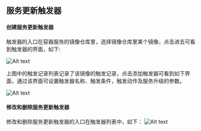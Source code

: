 ## 服务更新触发器

#### 创建服务更新触发器
触发器的入口在容器服务的镜像仓库里，选择镜像仓库里某个镜像，点击进去可看到触发器的界面，如下:

![Alt text][trigger]

上图中的触发记录列表记录了该镜像的触发记录，点击添加触发器可看到如下界面，通过该界面可设置触发器名称、触发条件，触发动作及服务升级的参数。

![Alt text][trigger_param]


#### 修改和删除服务更新触发器
修改和删除服务更新触发器的入口在触发器列表中，如下：
![Alt text][trigger_operation]

[trigger]:http://imgcache.tce.fsphere.cn/image/mc.qcloudimg.com/static/img/e81fc0c19b935eba150c8436a48fc0a9/trigger.png
[trigger_param]:http://imgcache.tce.fsphere.cn/image/mc.qcloudimg.com/static/img/bd72c3394b9b6fc7018b83744dc466a7/trigger_param.png

[trigger_operation]:http://imgcache.tce.fsphere.cn/image/mc.qcloudimg.com/static/img/30eda61debf373f26d2f9534c830b64d/trigger_operation.png